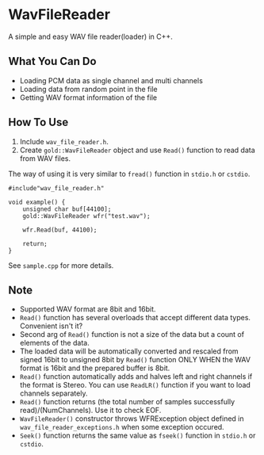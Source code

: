 # WavFileReader
A simple and easy WAV file reader(loader) in C++.

## What You Can Do
* Loading PCM data as single channel and multi channels 
* Loading data from random point in the file 
* Getting WAV format information of the file 

## How To Use
1. Include `wav_file_reader.h`.  
1. Create `gold::WavFileReader` object and use `Read()` function to read data from WAV files.  

The way of using it is very similar to  `fread()` function in `stdio.h` or `cstdio`.  
```
#include"wav_file_reader.h"

void example() {
	unsigned char buf[44100];
	gold::WavFileReader wfr("test.wav");
	
	wfr.Read(buf, 44100);

	return;
}
```
See `sample.cpp` for more details.

## Note
* Supported WAV format are 8bit and 16bit.
* `Read()` function has several overloads that accept different data types. Convenient isn't it?
* Second arg of `Read()` function is not a size of the data but a count of elements of the data.
* The loaded data will be automatically converted and rescaled from signed 16bit to unsigned 8bit by `Read()` function ONLY WHEN the WAV format is 16bit and the prepared buffer is 8bit.
* `Read()` function automatically adds and halves left and right channels if the format is Stereo. You can use `ReadLR()` function if you want to load channels separately.
* `Read()` function returns (the total number of samples successfully read)/(NumChannels). Use it to check EOF.
* `WavFileReader()` constructor throws WFRException object defined in `wav_file_reader_exceptions.h` when some exception occured.
* `Seek()` function returns the same value as `fseek()` function in `stdio.h` or `cstdio`.
